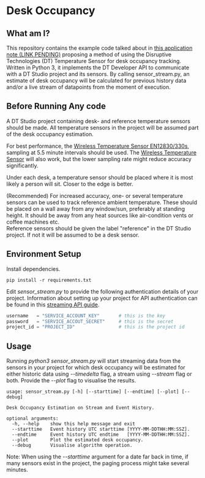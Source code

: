 # Desk Occupancy

## What am I?
This repository contains the example code talked about in [this application note (LINK PENDING)](https://www.disruptive-technologies.com/) proposing a method of using the Disruptive Technologies (DT) Temperature Sensor for desk occupancy tracking. Written in Python 3, it implements the DT Developer API to communicate with a DT Studio project and its sensors. By calling sensor_stream.py, an estimate of desk occupancy will be calculated for previous history data and/or a live stream of datapoints from the moment of execution.

## Before Running Any code
A DT Studio project containing desk- and reference temperature sensors should be made. All temperature sensors in the project will be assumed part of the desk occupancy estimation.

For best performance, the [Wireless Temperature Sensor EN12830/330s](https://support.disruptive-technologies.com/hc/en-us/articles/360010452139-Wireless-Temperature-Sensor-EN12830-330s), sampling at 5.5 minute intervals should be used. The [Wireless Temperature Sensor](https://support.disruptive-technologies.com/hc/en-us/articles/360010342900-Wireless-Temperature-Sensor) will also work, but the lower sampling rate might reduce accuracy significantly.

Under each desk, a temperature sensor should be placed where it is most likely a person will sit. Closer to the edge is better.

(Recommended) For increased accuracy, one- or several temperature sensors can be used to track reference ambient temperature. These should be placed on a wall away from any window/sun, preferably at standing height. It should be away from any heat sources like air-condition vents or coffee machines etc.  
Reference sensors should be given the label "reference" in the DT Studio project. If not it will be assumed to be a desk sensor.

## Environment Setup
Install dependencies.
```
pip install -r requirements.txt
```

Edit *sensor_stream.py* to provide the following authentication details of your project. Information about setting up your project for API authentication can be found in this [streaming API guide](https://support.disruptive-technologies.com/hc/en-us/articles/360012377939-Using-the-stream-API).
```python
username   = "SERVICE_ACCOUNT_KEY"       # this is the key
password   = "SERVICE_ACCOUT_SECRET"     # this is the secret
project_id = "PROJECT_ID"                # this is the project id
```

## Usage
Running *python3 sensor_stream.py* will start streaming data from the sensors in your project for which desk occupancy will be estimated for either historic data using *--timedelta* flag, a stream using *--stream* flag or both. Provide the *--plot* flag to visualise the results. 
```
usage: sensor_stream.py [-h] [--starttime] [--endtime] [--plot] [--debug]

Desk Occupancy Estimation on Stream and Event History.

optional arguments:
  -h, --help    show this help message and exit
  --starttime   Event history UTC starttime [YYYY-MM-DDTHH:MM:SSZ].
  --endtime     Event history UTC endtime   [YYYY-MM-DDTHH:MM:SSZ].
  --plot        Plot the estimated desk occupancy.
  --debug       Visualise algorithm operation.
```

Note: When using the *--starttime* argument for a date far back in time, if many sensors exist in the project, the paging process might take several minutes.


